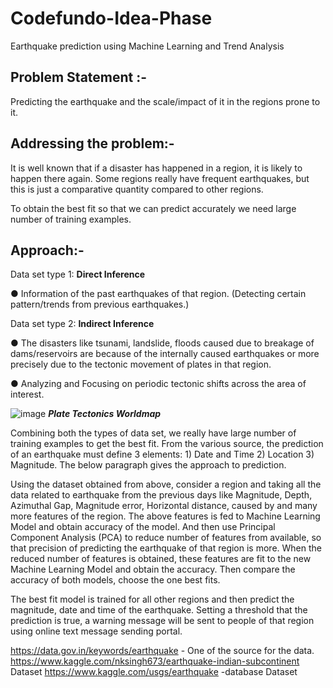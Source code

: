 # Codefundo-Idea-Phase
Earthquake prediction using Machine Learning and Trend Analysis

## Problem Statement :-
Predicting the earthquake and the scale/impact of it in the regions prone to it. 

## Addressing the problem:- 
It is well known that if a disaster has happened in a region, it is likely to happen there again. Some regions really have frequent earthquakes, but this is just a comparative quantity compared to other regions. 

To obtain the best fit so that we can predict accurately we need large number of training examples. 

## Approach:- 
Data set type 1: **Direct Inference**

● Information of the past earthquakes of that region.  (Detecting certain pattern/trends from previous earthquakes.)

Data set type 2: **Indirect Inference**

● The disasters like tsunami, landslide, floods caused due to breakage of dams/reservoirs are because of the internally caused earthquakes or more precisely due to the tectonic movement of plates in that region.

● Analyzing and Focusing on periodic tectonic shifts across the area of interest.

![image](https://user-images.githubusercontent.com/29069343/46875708-0f11bf80-ce5a-11e8-8cd5-84f4f297f7db.png)
                                        ***Plate Tectonics Worldmap***
                                        

Combining both the types of data set, we really have large number of training examples to get the best fit. 
From the various source, the prediction of an earthquake must define 3 elements: 1) Date and Time 2) Location 3) Magnitude. The below paragraph gives the approach to prediction.

 Using the dataset obtained from above, consider a region and taking all the data related to earthquake from the previous days like Magnitude, Depth, Azimuthal Gap, Magnitude error, Horizontal distance, caused by and many more features of the region. The above features is fed to Machine Learning Model and obtain accuracy of the model. And then use Principal Component Analysis (PCA) to reduce number of features from available, so that precision of predicting the earthquake of that region is more. When the reduced number of features is obtained, these features are fit to the new Machine Learning Model and obtain the accuracy. Then compare the accuracy of both models, choose the one best fits.
 
 The best fit model is trained for all other regions and then predict the magnitude, date and time of the earthquake. Setting a threshold that the prediction is true, a warning message will be sent to people of that region using online text message sending portal.
 
https://data.gov.in/keywords/earthquake  - One of the source for the data.
https://www.kaggle.com/nksingh673/earthquake-indian-subcontinent
Dataset https://www.kaggle.com/usgs/earthquake -database Dataset
